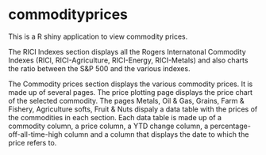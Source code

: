 # commodityprices

This is a R shiny application to view commodity prices.

The RICI Indexes section displays all the Rogers Internatonal Commodity Indexes (RICI, RICI-Agriculture, RICI-Energy, RICI-Metals) and also charts the ratio between the S&P 500 and the various indexes.

The Commodity prices section displays the various commodity prices. It is made up of several pages. 
The price plotting page displays the price chart of the selected commodity.
The pages Metals, Oil & Gas, Grains, Farm & Fishery, Agriculture softs, Fruit & Nuts dispaly a data table with the prices of the commodities in each section. Each data table is made up of a commodity column, a price column, a YTD change column, a percentage-off-all-time-high column and a column that displays the date to which the price refers to.
